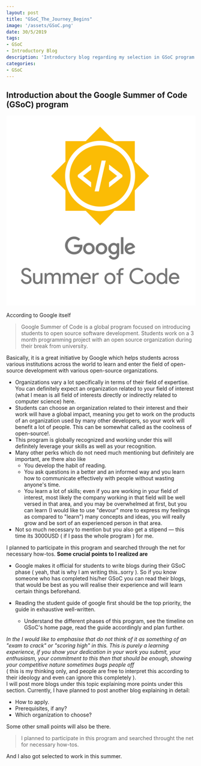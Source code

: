 ```yaml
---
layout: post
title: "GSoC_The_Journey_Begins"
image: '/assets/GSoC.png'
date: 30/5/2019
tags:
- GSoC
- Introductory Blog
description: 'Introductory blog regarding my selection in GSoC program'
categories:
- GSoC
---
```


## Introduction about the Google Summer of Code (GSoC) program

![GSoC image, courtesy of google](https://raw.githubusercontent.com/berserker1/berserker1.github.io/master/assets/GSoC%20.png)

According to Google itself
>Google Summer of Code is a global program focused on introducing students to open source software development. Students work on a 3 month programming project with an open source organization during their break from university.

Basically, it is a great initiative by Google which helps students across various institutions across the world to learn and enter the field of open-source development with various open-source organizations.

- Organizations vary a lot specifically in terms of their field of expertise. You can definitely expect an organization related to your field of interest (what I mean is all field of interests directly or indirectly related to computer science) here.
- Students can choose an organization related to their interest and their work will have a global impact, meaning you get to work on the products of an organization used by many other developers, so your work will benefit a lot of people. This can be somewhat called as the coolness of open-source!.
- This program is globally recognized and working under this will definitely leverage your skills as well as your recognition.
- Many other perks which do not need much mentioning but definitely are important, are there also like
  - You develop the habit of reading.
  - You ask questions in a better and an informed way and you learn how to communicate effectively with people without wasting anyone's time.
  - You learn a lot of skills; even if you are working in your field of interest, most likely the company working in that field will be well versed in that area, and you may be overwhelmed at first, but you can learn (I would like to use "devour" more to express my feelings as compared to "learn") many concepts and ideas, you will really grow and be sort of an experienced person in that area.
- Not so much necessary to mention but you also get a stipend — this time its 3000USD ( if I pass the whole program ) for me.

I planned to participate in this program and searched through the net for necessary how-tos. **Some crucial points to I realized are**

- Google makes it official for students to write blogs during their GSoC phase ( yeah, that is why I am writing this..sorry ). So if you know someone who has completed his/her GSoC you can read their blogs, that would be best as you will realise their experience and will learn certain things beforehand.

- Reading the student guide of google first should be the top priority, the guide in exhaustive well-written.
  - Understand the different phases of this program, see the timeline on GSoC's home page, read the guide accordingly and plan further.

*In the I would like to emphasise that do not think of it as something of an "exam to crack" or "scoring high" in this. This is purely a learning experience, if you show your dedication in your work you submit, your enthusiasm, your commitment to this then that should be enough, showing your competitive nature sometimes bugs people off*  
( this is my thinking only, and people are free to interpret this according to their ideology and even can ignore this completely ).  
I will post more blogs under this topic explaining more points under this section. Currently, I have planned to post another blog explaining in detail:

- How to apply.
- Prerequisites, if any?
- Which organization to choose?

Some other small points will also be there.  
>I planned to participate in this program and searched throught the net for necessary how-tos.

And I also got selected to work in this summer.
